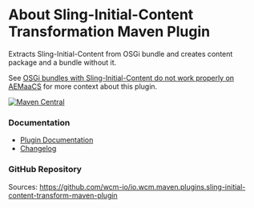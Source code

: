 About Sling-Initial-Content Transformation Maven Plugin
========================================

Extracts Sling-Initial-Content from OSGi bundle and creates content package and a bundle without it.

See [OSGi bundles with Sling-Initial-Content do not work properly on AEMaaCS][bundle-sling-initial-content-article] for more context about this plugin.

[![Maven Central](https://img.shields.io/maven-central/v/io.wcm.maven.plugins/sling-initial-content-transform-maven-plugin)](https://repo1.maven.org/maven2/io/wcm/maven/plugins/sling-initial-content-transform-maven-plugin)


### Documentation

* [Plugin Documentation][plugindocs]
* [Changelog][changelog]


### GitHub Repository

Sources: https://github.com/wcm-io/io.wcm.maven.plugins.sling-initial-content-transform-maven-plugin


[plugindocs]: plugin-info.html
[changelog]: changes-report.html
[bundle-sling-initial-content-article]: https://wcm-io.atlassian.net/l/c/RjW85bye
